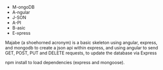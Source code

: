 * M-ongoDB 
* A-ngular
* J-SON
* A-PI
* B-asic
* E-xpress

Majabe (a shoehorned acronym) is a basic skeleton using angular, express, and mongodb to create a json api within express, and using angular to send GET, POST, PUT and DELETE requests, to update the database via Express

npm install to load dependencies (express and mongoose).